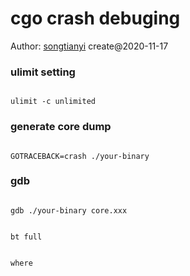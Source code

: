 # cgo crash debuging

Author: [songtianyi](http://songtianyi.info) create@2020-11-17

### ulimit setting

``` 

ulimit -c unlimited
```

### generate core dump

``` 

GOTRACEBACK=crash ./your-binary
```

### gdb

``` 

gdb ./your-binary core.xxx
```

``` 

bt full
```

``` 

where
```
